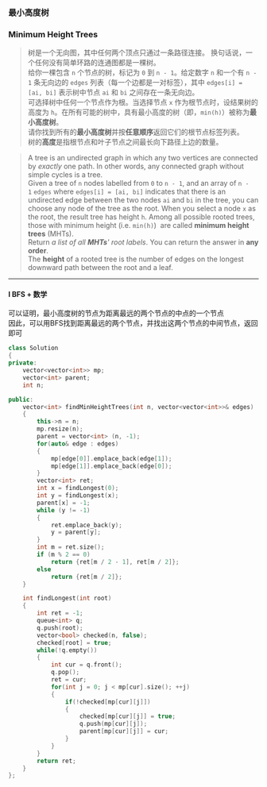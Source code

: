 ### 最小高度树
### Minimum Height Trees

> 树是一个无向图，其中任何两个顶点只通过一条路径连接。 换句话说，一个任何没有简单环路的连通图都是一棵树。  
> 给你一棵包含 `n` 个节点的树，标记为 `0` 到 `n - 1`。给定数字 `n` 和一个有 `n - 1` 条无向边的 `edges` 列表（每一个边都是一对标签），其中 `edges[i] = [ai, bi]` 表示树中节点 `ai` 和 `bi` 之间存在一条无向边。  
> 可选择树中任何一个节点作为根。当选择节点 `x` 作为根节点时，设结果树的高度为 `h`。在所有可能的树中，具有最小高度的树（即，`min(h)`）被称为**最小高度树**。  
> 请你找到所有的**最小高度树**并按**任意顺序**返回它们的根节点标签列表。  
> 树的**高度**是指根节点和叶子节点之间最长向下路径上边的数量。  

> A tree is an undirected graph in which any two vertices are connected by *exactly* one path. In other words, any connected graph without simple cycles is a tree.  
> Given a tree of `n` nodes labelled from `0` to `n - 1`, and an array of `n - 1` `edges` where `edges[i] = [ai, bi]` indicates that there is an undirected edge between the two nodes `ai` and `bi` in the tree, you can choose any node of the tree as the root. When you select a node `x` as the root, the result tree has height `h`. Among all possible rooted trees, those with minimum height (i.e. `min(h)`)  are called **minimum height trees** (MHTs).  
> Return *a list of all **MHTs**' root labels*. You can return the answer in **any order**.  
> The **height** of a rooted tree is the number of edges on the longest downward path between the root and a leaf.  

----------

#### I BFS + 数学

可以证明，最小高度树的节点为距离最远的两个节点的中点的一个节点  
因此，可以用BFS找到距离最远的两个节点，并找出这两个节点的中间节点，返回即可  

```cpp
class Solution 
{
private:
    vector<vector<int>> mp;
    vector<int> parent;
    int n;

public:
    vector<int> findMinHeightTrees(int n, vector<vector<int>>& edges) 
    {
        this->n = n;
        mp.resize(n);
        parent = vector<int> (n, -1);
        for(auto& edge : edges)
        {
            mp[edge[0]].emplace_back(edge[1]);
            mp[edge[1]].emplace_back(edge[0]);
        }
        vector<int> ret;
        int x = findLongest(0);
        int y = findLongest(x);
        parent[x] = -1;
        while (y != -1) 
        {
            ret.emplace_back(y);
            y = parent[y];
        }
        int m = ret.size();
        if (m % 2 == 0)
            return {ret[m / 2 - 1], ret[m / 2]};
        else
            return {ret[m / 2]};
    }

    int findLongest(int root)
    {
        int ret = -1;
        queue<int> q;
        q.push(root);
        vector<bool> checked(n, false);
        checked[root] = true;
        while(!q.empty())
        {
            int cur = q.front();
            q.pop();
            ret = cur;
            for(int j = 0; j < mp[cur].size(); ++j)
            {
                if(!checked[mp[cur][j]])
                {
                    checked[mp[cur][j]] = true;
                    q.push(mp[cur][j]);
                    parent[mp[cur][j]] = cur; 
                }
            }
        }
        return ret;
    }
};
```

